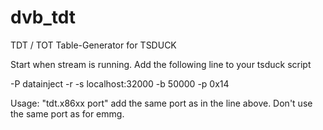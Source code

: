 # dvb_tdt
TDT / TOT Table-Generator for TSDUCK

Start when stream is running. Add the following line to your tsduck script

-P datainject -r -s localhost:32000 -b 50000 -p 0x14

Usage: "tdt.x86xx port" add the same port as in the line above. Don't use the same port as for emmg. 
